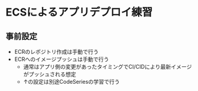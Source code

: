 # ECSによるアプリデプロイ練習

## 事前設定

- ECRのレポジトリ作成は手動で行う
- ECRへのイメージプッシュは手動で行う
  - 通常はアプリ側の変更があったタイミングでCI/CIDにより最新イメージがプッシュされる想定
  - ↑の設定は別途CodeSeriesの学習で行う
